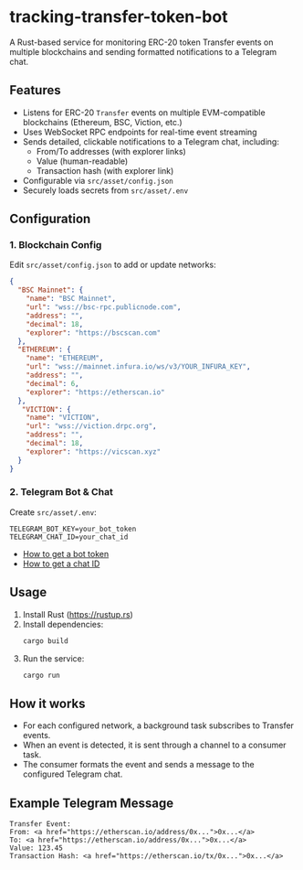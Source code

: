 # tracking-transfer-token-bot

A Rust-based service for monitoring ERC-20 token Transfer events on multiple blockchains and sending formatted notifications to a Telegram chat.

## Features

- Listens for ERC-20 `Transfer` events on multiple EVM-compatible blockchains (Ethereum, BSC, Viction, etc.)
- Uses WebSocket RPC endpoints for real-time event streaming
- Sends detailed, clickable notifications to a Telegram chat, including:
  - From/To addresses (with explorer links)
  - Value (human-readable)
  - Transaction hash (with explorer link)
- Configurable via `src/asset/config.json`
- Securely loads secrets from `src/asset/.env`

## Configuration

### 1. Blockchain Config

Edit `src/asset/config.json` to add or update networks:

```json
{
  "BSC Mainnet": {
    "name": "BSC Mainnet",
    "url": "wss://bsc-rpc.publicnode.com",
    "address": "",
    "decimal": 18,
    "explorer": "https://bscscan.com"
  },
  "ETHEREUM": {
    "name": "ETHEREUM",
    "url": "wss://mainnet.infura.io/ws/v3/YOUR_INFURA_KEY",
    "address": "",
    "decimal": 6,
    "explorer": "https://etherscan.io"
  },
   "VICTION": {
    "name": "VICTION",
    "url": "wss://viction.drpc.org",
    "address": "",
    "decimal": 18,
    "explorer": "https://vicscan.xyz"
  }
}
```

### 2. Telegram Bot & Chat

Create `src/asset/.env`:

```
TELEGRAM_BOT_KEY=your_bot_token
TELEGRAM_CHAT_ID=your_chat_id
```

- [How to get a bot token](https://core.telegram.org/bots#6-botfather)
- [How to get a chat ID](https://stackoverflow.com/a/32572159)

## Usage

1. Install Rust (https://rustup.rs)
2. Install dependencies:
   ```sh
   cargo build
   ```
3. Run the service:
   ```sh
   cargo run
   ```

## How it works

- For each configured network, a background task subscribes to Transfer events.
- When an event is detected, it is sent through a channel to a consumer task.
- The consumer formats the event and sends a message to the configured Telegram chat.

## Example Telegram Message

```
Transfer Event:
From: <a href="https://etherscan.io/address/0x...">0x...</a>
To: <a href="https://etherscan.io/address/0x...">0x...</a>
Value: 123.45
Transaction Hash: <a href="https://etherscan.io/tx/0x...">0x...</a>
```
